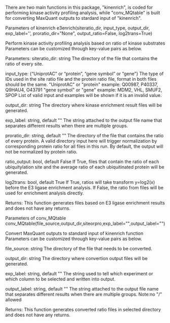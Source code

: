 There are two main functions in this package, "kinenrich", is coded for performing kinase activity profiling analysis, while "conv_MQtable" is built for converting MaxQuant outputs to stardard input of "kinenrich".



Parameters of kinenrich 
e3enrich(siteratio_dir, input_type, output_dir, exp_label='', proratio_dir="None",  output_ratio=False, log2trans=True) 

Perform kinase activity profiling analysis based on ratio of kinase substrates
Parameters can be customized through key-value pairs as below.

Parameters:
siteratio_dir: string
The directory of the file that contains the ratio of every site.

input_type: {“UniprotAC” or “protein”, “gene symbol” or “gene”}
The type of IDs used in the site ratio file and the protein ratio file, format in both files should be the same. 
 "UniprotAC" or "protein"   example: Q00987, P40337, Q9HAU4, O43791
 "gene symbol" or "gene"   example: MDM2, VHL, SMUF2, SPOP
List of valid input and examples will be shown if it is an invalid value.

output_dir: string
The directory where kinase enrichment result files will be generated.

exp_label: string, default ""
The string attached to the output file name that separates different results when there are multiple groups. 

proratio_dir: string, default ""
The directory of the file that contains the ratio of every protein. A valid directory input here will trigger normalization by corresponding protein ratio for all files in this run. By default, the output will not be normalized by protein ratio.

ratio_output: bool, default False
If True, files that contain the ratio of each ubiquitylation site and the average ratio of each ubiquitinated protein will be generated. 

log2trans: bool, default True
If True, ratios will take transform y=log2(x) before the E3 ligase enrichment analysis. If False, the ratio from files will be used for enrichment analysis directly. 
 
Returns:
This function generates files based on E3 ligase enrichment results and does not have any returns.





Parameters of conv_MQtable
conv_MQtable(file_source,output_dir,siteorpro,exp_label="",output_label="")

Convert MaxQuant outputs to standard input of kinenrich function
Parameters can be customized through key-value pairs as below.

file_source: string
The directory of the file that needs to be converted.

output_dir: string
The directory where convertion output files will be generated.

exp_label: string, default ""
The string used to tell which experiment or which column to be selected and written into output. 

output_label: string, default ""
The string attached to the output file name that separates different results when there are multiple groups. Note:no "/" allowed  
 
Returns:
This function generates converted ratio files in selected directory and does not have any returns.